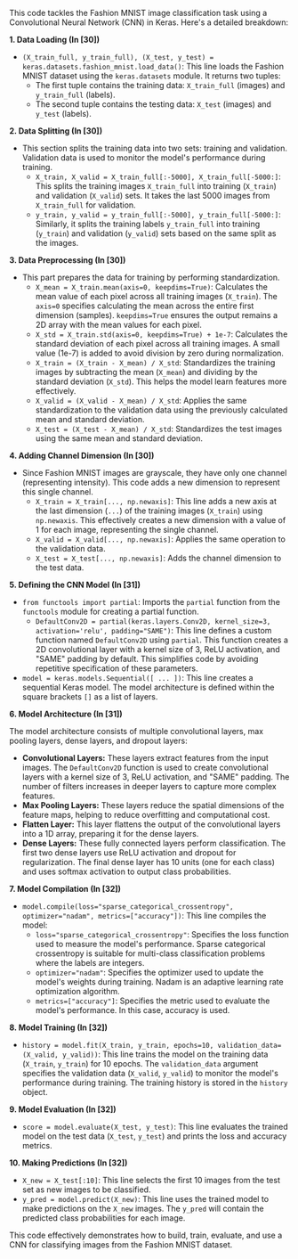 This code tackles the Fashion MNIST image classification task using a Convolutional Neural Network (CNN) in Keras. Here's a detailed breakdown:

**1. Data Loading (In [30])**

- `(X_train_full, y_train_full), (X_test, y_test) = keras.datasets.fashion_mnist.load_data()`: This line loads the Fashion MNIST dataset using the `keras.datasets` module. It returns two tuples:
    - The first tuple contains the training data: `X_train_full` (images) and `y_train_full` (labels).
    - The second tuple contains the testing data: `X_test` (images) and `y_test` (labels).

**2. Data Splitting (In [30])**

- This section splits the training data into two sets: training and validation. Validation data is used to monitor the model's performance during training.
    - `X_train, X_valid = X_train_full[:-5000], X_train_full[-5000:]`: This splits the training images `X_train_full` into training (`X_train`) and validation (`X_valid`) sets. It takes the last 5000 images from `X_train_full` for validation.
    - `y_train, y_valid = y_train_full[:-5000], y_train_full[-5000:]`: Similarly, it splits the training labels `y_train_full` into training (`y_train`) and validation (`y_valid`) sets based on the same split as the images.

**3. Data Preprocessing (In [30])**

- This part prepares the data for training by performing standardization.
    - `X_mean = X_train.mean(axis=0, keepdims=True)`: Calculates the mean value of each pixel across all training images (`X_train`). The `axis=0` specifies calculating the mean across the entire first dimension (samples). `keepdims=True` ensures the output remains a 2D array with the mean values for each pixel.
    - `X_std = X_train.std(axis=0, keepdims=True) + 1e-7`: Calculates the standard deviation of each pixel across all training images. A small value (1e-7) is added to avoid division by zero during normalization.
    - `X_train = (X_train - X_mean) / X_std`: Standardizes the training images by subtracting the mean (`X_mean`) and dividing by the standard deviation (`X_std`). This helps the model learn features more effectively.
    - `X_valid = (X_valid - X_mean) / X_std`: Applies the same standardization to the validation data using the previously calculated mean and standard deviation.
    - `X_test = (X_test - X_mean) / X_std`: Standardizes the test images using the same mean and standard deviation.

**4. Adding Channel Dimension (In [30])**

- Since Fashion MNIST images are grayscale, they have only one channel (representing intensity). This code adds a new dimension to represent this single channel.
    - `X_train = X_train[..., np.newaxis]`: This line adds a new axis at the last dimension (`...`) of the training images (`X_train`) using `np.newaxis`. This effectively creates a new dimension with a value of 1 for each image, representing the single channel.
    - `X_valid = X_valid[..., np.newaxis]`: Applies the same operation to the validation data.
    - `X_test = X_test[..., np.newaxis]`: Adds the channel dimension to the test data.

**5. Defining the CNN Model (In [31])**

- `from functools import partial`: Imports the `partial` function from the `functools` module for creating a partial function.
    - `DefaultConv2D = partial(keras.layers.Conv2D, kernel_size=3, activation='relu', padding="SAME")`: This line defines a custom function named `DefaultConv2D` using `partial`. This function creates a 2D convolutional layer with a kernel size of 3, ReLU activation, and "SAME" padding by default. This simplifies code by avoiding repetitive specification of these parameters.
- `model = keras.models.Sequential([ ... ])`: This line creates a sequential Keras model. The model architecture is defined within the square brackets `[]` as a list of layers.

**6. Model Architecture (In [31])**

The model architecture consists of multiple convolutional layers, max pooling layers, dense layers, and dropout layers:

- **Convolutional Layers:** These layers extract features from the input images. The `DefaultConv2D` function is used to create convolutional layers with a kernel size of 3, ReLU activation, and "SAME" padding. The number of filters increases in deeper layers to capture more complex features.
- **Max Pooling Layers:** These layers reduce the spatial dimensions of the feature maps, helping to reduce overfitting and computational cost.
- **Flatten Layer:** This layer flattens the output of the convolutional layers into a 1D array, preparing it for the dense layers.
- **Dense Layers:** These fully connected layers perform classification. The first two dense layers use ReLU activation and dropout for regularization. The final dense layer has 10 units (one for each class) and uses softmax activation to output class probabilities.

**7. Model Compilation (In [32])**

- `model.compile(loss="sparse_categorical_crossentropy", optimizer="nadam", metrics=["accuracy"])`: This line compiles the model:
    - `loss="sparse_categorical_crossentropy"`: Specifies the loss function used to measure the model's performance. Sparse categorical crossentropy is suitable for multi-class classification problems where the labels are integers.
    - `optimizer="nadam"`: Specifies the optimizer used to update the model's weights during training. Nadam is an adaptive learning rate optimization algorithm.
    - `metrics=["accuracy"]`: Specifies the metric used to evaluate the model's performance. In this case, accuracy is used.

**8. Model Training (In [32])**

- `history = model.fit(X_train, y_train, epochs=10, validation_data=(X_valid, y_valid))`: This line trains the model on the training data (`X_train`, `y_train`) for 10 epochs. The `validation_data` argument specifies the validation data (`X_valid`, `y_valid`) to monitor the model's performance during training. The training history is stored in the `history` object.

**9. Model Evaluation (In [32])**

- `score = model.evaluate(X_test, y_test)`: This line evaluates the trained model on the test data (`X_test`, `y_test`) and prints the loss and accuracy metrics.

**10. Making Predictions (In [32])**

- `X_new = X_test[:10]`: This line selects the first 10 images from the test set as new images to be classified.
- `y_pred = model.predict(X_new)`: This line uses the trained model to make predictions on the `X_new` images. The `y_pred` will contain the predicted class probabilities for each image.

This code effectively demonstrates how to build, train, evaluate, and use a CNN for classifying images from the Fashion MNIST dataset.